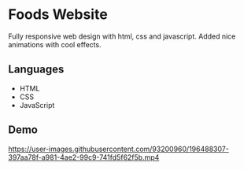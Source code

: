 # Foods Website
Fully responsive web design with html, css and javascript. Added nice animations with cool effects.

## Languages
- HTML
- CSS
- JavaScript

## Demo
https://user-images.githubusercontent.com/93200960/196488307-397aa78f-a981-4ae2-99c9-741fd5f62f5b.mp4
